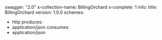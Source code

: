 swagger: "2.0"
x-collection-name: BillingOrchard
x-complete: 1
info:
  title: BillingOrchard
  version: 1.0.0
schemes:
- http
produces:
- application/json
consumes:
- application/json